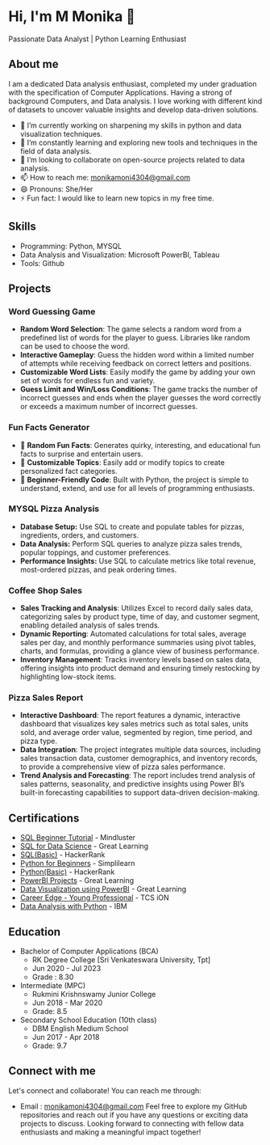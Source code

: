 # Hi, I'm M Monika 👋
Passionate Data Analyst | Python Learning Enthusiast 
## About me 
I am a dedicated Data analysis enthusiast, completed my under graduation with the specification of Computer Applications. Having a strong of background Computers, and Data analysis. I love working with different kind of datasets to uncover valuable insights and develop data-driven solutions. 

- 🔭 I’m currently working on sharpening my skills in python and data visualization techniques.
- 🌱 I’m constantly learning and exploring new tools and techniques in the field of data analysis.
- 👯 I’m looking  to collaborate on open-source projects related to data analysis.
- 📫 How to reach me: monikamoni4304@gmail.com
- 😄 Pronouns: She/Her
- ⚡ Fun fact: I would like to learn new topics in my free time.
## Skills
- Programming: Python, MYSQL
- Data Analysis and Visualization: Microsoft PowerBI, Tableau
- Tools: Github
## Projects
### Word Guessing Game
- **Random Word Selection**: The game selects a random word from a predefined list of words for the player to guess. Libraries like random can be used to choose the word.
- **Interactive Gameplay**: Guess the hidden word within a limited number of attempts while receiving feedback on correct letters and positions.  
- **Customizable Word Lists**: Easily modify the game by adding your own set of words for endless fun and variety.  
- **Guess Limit and Win/Loss Conditions**: The game tracks the number of incorrect guesses and ends when the player guesses the word correctly or exceeds a maximum number of incorrect guesses.
 ### Fun Facts Generator
- 🧠 **Random Fun Facts**: Generates quirky, interesting, and educational fun facts to surprise and entertain users.  
- 🔀 **Customizable Topics**: Easily add or modify topics to create personalized fact categories.  
- 🚀 **Beginner-Friendly Code**: Built with Python, the project is simple to understand, extend, and use for all levels of programming enthusiasts. 
 ### MYSQL Pizza Analysis  
- **Database Setup:** Use SQL to create and populate tables for pizzas, ingredients, orders, and customers.  
- **Data Analysis:** Perform SQL queries to analyze pizza sales trends, popular toppings, and customer preferences.  
- **Performance Insights:** Use SQL to calculate metrics like total revenue, most-ordered pizzas, and peak ordering times.  
 ### Coffee Shop Sales 
- **Sales Tracking and Analysis**: Utilizes Excel to record daily sales data, categorizing sales by product type, time of day, and customer segment, enabling detailed analysis of sales trends.
- **Dynamic Reporting**: Automated calculations for total sales, average sales per day, and monthly performance summaries using pivot tables, charts, and formulas, providing a glance view of business performance.
- **Inventory Management**: Tracks inventory levels based on sales data, offering insights into product demand and ensuring timely restocking by highlighting low-stock items.
 ### Pizza Sales Report
- **Interactive Dashboard**: The report features a dynamic, interactive dashboard that visualizes key sales metrics such as total sales, units sold, and average order value, segmented by region, time period, and pizza type.
- **Data Integration**: The project integrates multiple data sources, including sales transaction data, customer demographics, and inventory records, to provide a comprehensive view of pizza sales performance.
- **Trend Analysis and Forecasting**: The report includes trend analysis of sales patterns, seasonality, and predictive insights using Power BI’s built-in forecasting capabilities to support data-driven decision-making.
## Certifications
- [SQL Beginner Tutorial](https://drive.google.com/file/d/1BjO2uHTcW63vSqdcsCFvQeOxMUH8jrrX/view?usp=drive_link) - Mindluster
- [SQL for Data Science](https://drive.google.com/file/d/1kRbjbLKUGiZsB60Zv2msxdlbPfOjOvrE/view?usp=drive_link) - Great Learning
- [SQL(Basic)](https://www.hackerrank.com/certificates/f31efbaa72d7) - HackerRank
- [Python for Beginners](https://simpli-web.app.link/e/QlD3eovKmQb) - Simplilearn
- [Python(Basic)](https://www.hackerrank.com/certificates/64e97591dac6) - HackerRank
- [PowerBI Projects](https://drive.google.com/file/d/1NyY7JYHR1gU3FZBnFdlFsasxNbXH8jx_/view?usp=drive_link) - Great Learning
- [Data Visualization using PowerBI](https://drive.google.com/file/d/1t78SdcjikXTxPKz_IrDNSz_o-WvtfPHs/view?usp=drive_link) - Great Learning
- [Career Edge - Young Professional](https://drive.google.com/file/d/18ngR8T4m6Kv6JQdknCpUEvr0zgKrUPdo/view?usp=drive_link) - TCS iON
- [Data Analysis with Python](https://drive.google.com/file/d/1rImx5_4sJH7mWvGj0sNUhz-l9_t9qBEf/view?usp=drive_link) - IBM
## Education
- Bachelor of Computer Applications (BCA)
   - RK Degree College [Sri Venkateswara University, Tpt]
   - Jun 2020 - Jul 2023
   - Grade : 8.30
- Intermediate (MPC)
   - Rukmini Krishnswamy Junior College
   - Jun 2018 - Mar 2020
   - Grade: 8.5
- Secondary School Education (10th class)
   - DBM English Medium School
   - Jun 2017 - Apr 2018
   - Grade: 9.7
 ## Connect with me
 Let's connect and collaborate! You can reach me through:
 - Email : monikamoni4304@gmail.com
 Feel free to explore my GitHub repositories and reach out if you have any questions or exciting data projects to discuss. Looking forward to connecting with fellow data enthusiasts and making a meaningful impact together!








